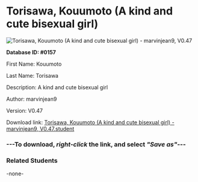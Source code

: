 # Torisawa, Kouumoto (A kind and cute bisexual girl)

<img src="Files/Torisawa, Kouumoto (A kind and cute bisexual girl).png" title="Torisawa, Kouumoto (A kind and cute bisexual girl) - marvinjean9, V0.47">

**Database ID: #0157**

First Name: Kouumoto

Last Name: Torisawa

Description: A kind and cute bisexual girl

Author: marvinjean9

Version: V0.47

Download link: <a href="https://raw.githubusercontent.com/Arbiter1223/Daigaku-Gurashi-Custom-Students/master/Files/Student Files/Torisawa%2C%20Kouumoto%20(A%20kind%20and%20cute%20bisexual%20girl)%20-%20marvinjean9%2C%20V0.47.student">Torisawa, Kouumoto (A kind and cute bisexual girl) - marvinjean9, V0.47.student</a>

### ---**To download, _right-click_ the link, and select _"Save as"_**---

### Related Students

-none-
